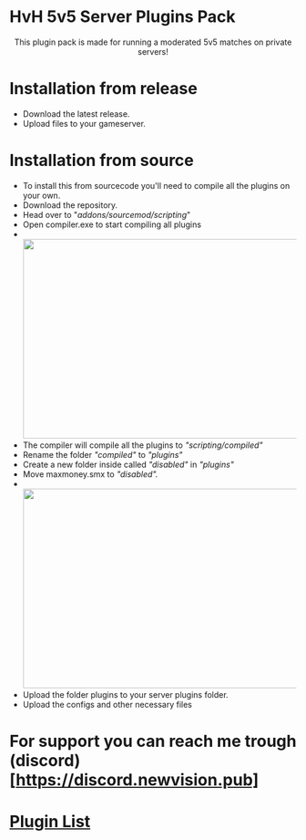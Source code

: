 # HvH 5v5 Server Plugins Pack
<p align=center>
This plugin pack is made for running a moderated 5v5 matches on private servers!

# Installation from release
 + Download the latest release.
 + Upload files to your gameserver.

# Installation from source
 + To install this from sourcecode you'll need to compile all the plugins on your own.
 + Download the repository.
 + Head over to "*addons/sourcemod/scripting*"
 + Open compiler.exe to start compiling all plugins
 + <br><img src="https://shibe.center/qKzihRF.gif" width="550" height="350">
 + The compiler will compile all the plugins to *"scripting/compiled"*
 + Rename the folder *"compiled"* to *"plugins"*
 + Create a new folder inside called *"disabled"* in *"plugins"*
 + Move maxmoney.smx to *"disabled".*
 + <br><img src="https://shibe.center/HIYjfcW.gif" width="550" height="350">
 + Upload the folder plugins to your server plugins folder.
 + Upload the configs and other necessary files
 
 # For support you can reach me trough (discord)[https://discord.newvision.pub]
 # [Plugin List](https://github.com/yuv41/private-2v2-server/blob/main/PLUGINLIST.md)